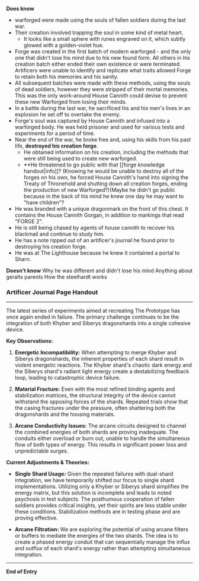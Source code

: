 **Does know**
-  warforged were made using the souls of fallen soldiers during the last war.
- Their creation involved trapping the soul in some kind of metal heart.
	- It looks like a small sphere with runes engraved on it, which subtly glowed with a golden-violet hue.
 - Forge was created in the first batch of modern warforged - and the only one that didn't lose his mind due to his new found form. All others in his creation batch either ended their own existence or were terminated. Artificers were unable to identify and replicate what traits allowed Forge to retain both his memories and his sanity.
 - All subsequent batches were made with these methods, using the souls of dead soldiers, however they were stripped of their mortal memories. This was the only work-around House Cannith could devise to prevent these new Warforged from losing their minds.
 - In a battle during the last war, he sacrificed his and his men's lives in an explosion he set off to overtake the enemy.
 - Forge's soul was captured by House Cannith and infused into a warforged body. He was held prisoner and used for various tests and experiments for a period of time.
 - Near the end of the war, he broke free and, using his skills from his past life, **destroyed his creation forge**.
	- He obtained information on his creation, including the methods that were still being used to create new warforged.
	- **He threatened to go public with that [[forge knowledge handout|info]]? (Knowing he would be unable to destroy all of the forges on his own, he forced House Cannith's hand into signing the Treaty of Thronehold and shutting down all creation forges, ending the production of new Warforged?)(Maybe he didn't go public because in the back of his mind he knew one day he may want to "have children"?
- He was branded with a unique dragonmark on the front of this chest. It contains the House Cannith Gorgan, in addition to markings that read "FORGE 2".
- He is still being chased by agents of house cannith to recover his blackmail and continue to study him.
- He has a note ripped out of an artificer's journal he found prior to destroying his creation forge.
- He was at The Lighthouse because he knew it contained a portal to Sharn.

**Doesn't know**
Why he was different and didn't lose his mind
Anything about geralts parents
How the steelhardt works
### Artificer Journal Page Handout

---
The latest series of experiments aimed at recreating The Prototype has once again ended in failure. The primary challenge continues to be the integration of both Khyber and Siberys dragonshards into a single cohesive device.

**Key Observations:**

1. **Energetic Incompatibility:** When attempting to merge Khyber and Siberys dragonshards, the inherent properties of each shard result in violent energetic reactions. The Khyber shard's chaotic dark energy and the Siberys shard's radiant light energy create a destabilizing feedback loop, leading to catastrophic device failure.

3. **Material Fracture:** Even with the most refined binding agents and stabilization matrices, the structural integrity of the device cannot withstand the opposing forces of the shards. Repeated trials show that the casing fractures under the pressure, often shattering both the dragonshards and the housing materials.

3. **Arcane Conductivity Issues:** The arcane circuits designed to channel the combined energies of both shards are proving inadequate. The conduits either overload or burn out, unable to handle the simultaneous flow of both types of energy. This results in significant power loss and unpredictable surges.

**Current Adjustments & Theories:**
- **Single Shard Usage:** Given the repeated failures with dual-shard integration, we have temporarily shifted our focus to single shard implementations. Utilizing only a Khyber or Siberys shard simplifies the energy matrix, but this solution is incomplete and leads to noted psychosis in test subjects. The posthumous cooperation of fallen soldiers provides critical insights, yet their spirits are less stable under these conditions. Stabilization methods are in testing phase and are proving effective. 

- **Arcane Filtration:** We are exploring the potential of using arcane filters or buffers to mediate the energies of the two shards. The idea is to create a phased energy conduit that can sequentially manage the influx and outflux of each shard's energy rather than attempting simultaneous integration.
---

**End of Entry**